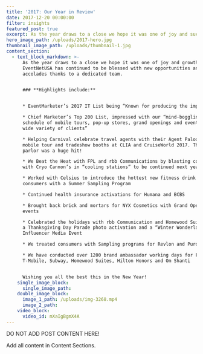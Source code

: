 ```yaml
---
title: '2017: Our Year in Review'
date: 2017-12-20 00:00:00
filter: insights
featured_post: true
excerpt: As the year draws to a close we hope it was one of joy and success for you!
hero_image_path: /uploads/2017-hero.jpg
thumbnail_image_path: /uploads/thumbnail-1.jpg
content_section:
  - text_block_markdown: >-
      As the year draws to a close we hope it was one of joy and growth for you.
      EventNetUSA has continued to be blessed with new opportunities and
      accolades thanks to a dedicated team.


      ### **Highlights include:**


      * EventMarketer’s 2017 IT List being “Known for producing the impossible”

      * Chief Marketer’s Top 200 List, impressed with our “mind-boggling
      schedule of mobile tours, pop-up stores, grand openings and events for a
      wide variety of clients”

      * Helping Carnival celebrate travel agents with their Agent Palooza 2017
      mobile tour and tradeshow booths at CLIA and CruiseWorld 2017. The tattoo
      parlor was a huge hit!

      * We Beat the Heat with FPL and rbb Communications by blasting consumers
      with Cryo Cannon’s in “cooling stations” to be continued next year….

      * Worked with Celsius to introduce the hottest new fitness drink to
      consumers with a Summer Sampling Program

      * Continued health insurance activations for Humana and BCBS

      * Brought back brick and mortars for NYX Cosmetics with Grand Opening
      events

      * Celebrated the holidays with rbb Communication and Homewood Suites with
      a Thanksgiving Day Parade photo activation and a “Winter Wonderland”
      Influencer Media Event

      * We treated consumers with Sampling programs for Revlon and Purdue

      * We have conducted over 1200 brand ambassador working days for FPL,
      T-Mobile, Subway, Homewood Suites, Hilton Honors and Om Shanti


      Wishing you all the best this in the New Year!
    single_image_block:
      single_image_path:
    double_image_block:
      image_1_path: /uploads/img-3268.mp4
      image_2_path:
    video_block:
      video_id: mXaIgBgmX4A
---
```



DO NOT ADD POST CONTENT HERE!

Add all content in Content Sections.